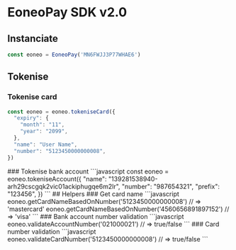 # EoneoPay SDK v2.0

## Instanciate
```javascript
const eoneo = EoneoPay('MN6FWJJ3P77WHAE6')
```
## Tokenise
### Tokenise card
```javascript
const eoneo = eoneo.tokeniseCard({
  "expiry": {
    "month": "11",
    "year": "2099",
  },
  "name": "User Name",
  "number": "5123450000000008",
})
```
<CardForm />
### Tokenise bank account
```javascript
const eoneo = eoneo.tokeniseAccount({
  "name": "139281538940-arh29cscgqk2vic01ackiphugqe6m2lr",
  "number": "987654321",
  "prefix": "123456",
})
```
<AccountForm />
## Helpers
### Get card name
```javascript
eoneo.getCardNameBasedOnNumber('5123450000000008') // => 'mastercard'
eoneo.getCardNameBasedOnNumber('4560656891897152') // => 'visa'
```
### Bank account number validation
```javascript
eoneo.validateAccountNumber('021000021') // => true/false
```
### Card number validation
```javascript
eoneo.validateCardNumber('5123450000000008') // => true/false
```


